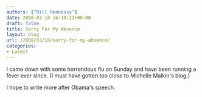 ```yaml
---
authors: ["Bill Hennessy"]
date: 2008-03-18 16:10:21+00:00
draft: false
title: Sorry For My Absence
layout: blog
url: /2008/03/18/sorry-for-my-absence/
categories:
- Latest
---
```


I came down with some horrendous flu on Sunday and have been running a fever ever since. (I must have gotten too close to Michelle Malkin's blog.)

 

I hope to write more after Obama's speech.
